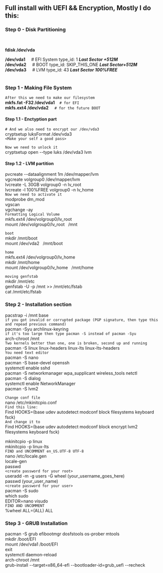 ## Full install with UEFI && Encryption, Mostly I do this:


 
### Step 0 - Disk Partitioning
<br/>

**fdisk /dev/vda** <br/>

**/dev/vda1** &nbsp;&nbsp;&nbsp; # EFI System type_id: 1 ***Last Sector +512M***<br/>
**/dev/vda2** &nbsp;&nbsp;&nbsp; # BOOT type_id: SKIP_THIS_ONE ***Last Sector+512M***<br/>
**/dev/vda3** &nbsp;&nbsp;&nbsp; # LVM type_id: 43 ***Last Sector 100%FREE***<br/>
<br/>

### Step 1 - Making File System

`After this we need to make our filesystem`<br/>
**mkfs.fat -F32 /dev/vda1**&nbsp;&nbsp;&nbsp;&nbsp;`# for EFI`<br/>
**mkfs.ext4 /dev/vda2** &nbsp;&nbsp;&nbsp;&nbsp;`# for the future BOOT`<br/>
#### Step 1.1 - Enctyption part
`# And we also need to encrypt our /dev/vda3`<br/>
cryptsetup luksFormat /dev/vda3 <br/>
`<Make your self a good pass>` <br/>

`Now we need to unlock it`<br/>
cryptsetup open --type luks /dev/vda3 lvm<br/>
#### Step 1.2 - LVM partition
pvcreate --dataalignment 1m /dev/mapper/lvm<br/>
vgcreate volgroup0 /dev/mapper/lvm<br/>
lvcreate -L 30GB volgroup0 -n lv_root<br/>
lvcreate -l 100%FREE volgroup0 -n lv_home<br/>
`Now we need to activate it` <br/>
modprobe dm_mod<br/>
vgscan<br/>
vgchange -ay<br/>
`Formatting Logical Volume` <br/>
mkfs.ext4 /dev/volgroup0/lv_root<br/>
mount /dev/volgroup0/lv_root &nbsp;&nbsp;/mnt<br/>

`boot` <br/>
mkdir /mnt/boot<br/>
mount /dev/vda2 &nbsp;&nbsp;/mnt/boot<br/>

`home` <br/>
mkfs.ext4 /dev/volgroup0/lv_home<br/>
mkdir /mnt/home<br/>
mount /dev/volgroup0/lv_home &nbsp;&nbsp;/mnt/home<br/>

`moving genfstab` <br/>
mkdir /mnt/etc<br/>
genfstab -U -p /mnt >> /mnt/etc/fstab<br/>
cat /mnt/etc/fstab<br/>


### Step 2 - Installation section
pacstrap -i /mnt base<br/>
`if you got invalid or corrupted package (PGP signature, then type this and repead previous command)`<br/>
pacman -Syu archlinux-keyring<br/>
`if it's too large then type pacman -S instead of pacman -Syu`<br/>
arch-chroot /mnt<br/>
`Two kernels better than one, one is broken, second up and running`<br/>
pacman -S linux linux-headers linux-lts linux-lts-headers<br/>
`You need text editor`<br/>
pacman -S nano<br/>
pacman -S base-devel openssh<br/>
systemctl enable sshd<br/>
pacman -S networkmanager wpa_supplicant wireless_tools netctl<br/>
pacman -S dialog<br/>
systemctl enable NetworkManager<br/>
pacman -S lvm2<br/>


`Change conf file`<br/>
nano /etc/mkinitcpio.conf<br/>
`Find this line:`<br/>
Find HOOKS=(base udev autodetect modconf block filesystems keyboard fsck)<br/>
`And change it to`<br/>
Find HOOKS=(base udev autodetect modconf block encrypt lvm2 filesystems keyboard fsck)<br/>

mkinitcpio -p linux<br/>
mkinitcpio -p linux-lts<br/>
`FIND and UNCOMMENT en_US.UTF-8 UTF-8`<br/>
nano /etc/locale.gen<br/>
locale-gen<br/>
passwd<br/>
`<create password for your root>`<br/>
useradd -m -g users -G wheel (your_username_goes_here)<br/>
passwd (your_user_name)<br/>
`<create password for your user>`<br/>
pacman -S sudo<br/>
which sudo<br/>
EDITOR=nano visudo<br/>
`FIND AND UNCOMMENT`<br/>
%wheel ALL=(ALL) ALL<br/>


### Step 3 - GRUB Installation
pacman -S grub efibootmgr dosfstools os-prober mtools<br/>
mkdir /boot/EFI<br/>
mount /dev/vda1 /boot/EFI<br/>
exit<br/>
systemctl daemon-reload<br/>
arch-chroot /mnt<br/>
grub-install --target=x86_64-efi --bootloader-id=grub_uefi --recheck<br/>



